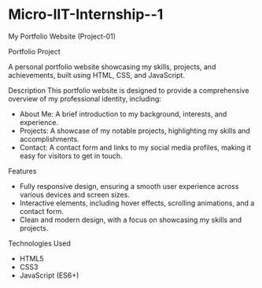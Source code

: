 # Micro-IIT-Internship--1
My Portfolio Website (Project-01)

Portfolio Project

A personal portfolio website showcasing my skills, projects, and achievements, built using HTML, CSS, and JavaScript.

Description
This portfolio website is designed to provide a comprehensive overview of my professional identity, including:

- About Me: A brief introduction to my background, interests, and experience.
- Projects: A showcase of my notable projects, highlighting my skills and accomplishments.
- Contact: A contact form and links to my social media profiles, making it easy for visitors to get in touch.

Features
- Fully responsive design, ensuring a smooth user experience across various devices and screen sizes.
- Interactive elements, including hover effects, scrolling animations, and a contact form.
- Clean and modern design, with a focus on showcasing my skills and projects.

Technologies Used
- HTML5
- CSS3
- JavaScript (ES6+)
